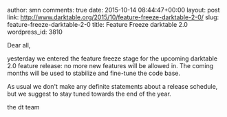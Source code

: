 author: smn
comments: true
date: 2015-10-14 08:44:47+00:00
layout: post
link: http://www.darktable.org/2015/10/feature-freeze-darktable-2-0/
slug: feature-freeze-darktable-2-0
title: Feature Freeze darktable 2.0
wordpress_id: 3810

Dear all,

yesterday we entered the feature freeze stage for the upcoming darktable 2.0 feature release: no more new features will be allowed in. The coming months will be used to stabilize and fine-tune the code base.

As usual we don't make any definite statements about a release schedule, but we suggest to stay tuned towards the end of the year.

the dt team
